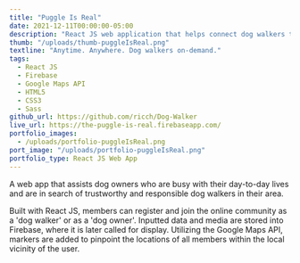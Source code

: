 ```yaml
---
title: "Puggle Is Real"
date: 2021-12-11T00:00:00-05:00
description: "React JS web application that helps connect dog walkers to owners with database storage on Firebase and the Google Maps API."
thumb: "/uploads/thumb-puggleIsReal.png"
textline: "Anytime. Anywhere. Dog walkers on-demand."
tags:
  - React JS
  - Firebase
  - Google Maps API
  - HTML5
  - CSS3
  - Sass
github_url: https://github.com/ricch/Dog-Walker
live_url: https://the-puggle-is-real.firebaseapp.com/
portfolio_images:
  - /uploads/portfolio-puggleIsReal.png
port_image: "/uploads/portfolio-puggleIsReal.png"
portfolio_type: React JS Web App
---
```


A web app that assists dog owners who are busy with their day-to-day lives and are in search of trustworthy and responsible dog walkers in their area.

Built with React JS, members can register and join the online community as a 'dog walker' or as a 'dog owner'. Inputted data and media are stored into Firebase, where it is later called for display. Utilizing the Google Maps API, markers are added to pinpoint the locations of all members within the local vicinity of the user.